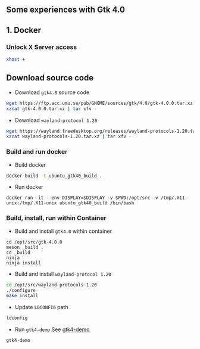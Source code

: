 Some experiences with Gtk 4.0
---


## 1. Docker

### Unlock X Server access
```sh
xhost +
```
## Download source code

- Download `gtk4.0` source code
```sh
wget https://ftp.acc.umu.se/pub/GNOME/sources/gtk/4.0/gtk-4.0.0.tar.xz
xzcat gtk-4.0.0.tar.xz | tar xfv -
```

- Download `wayland-protocol 1.20`
```sh
wget https://wayland.freedesktop.org/releases/wayland-protocols-1.20.tar.xz
xzcat wayland-protocols-1.20.tar.xz | tar xfv -
```

### Build and run docker

- Build docker
```sh
docker build -t ubuntu_gtk40_build .
```

- Run docker
```
docker run -it --env DISPLAY=$DISPLAY -v $PWD:/opt/src -v /tmp/.X11-unix:/tmp/.X11-unix ubuntu_gtk40_build /bin/bash
```

### Build, install, run within Container

- Build and install `gtk4.0` within container
```
cd /opt/src/gtk-4.0.0
meson _build .
cd _build
ninja
ninja install
```

- Build and install `wayland-protocol 1.20`
```sh
cd /opt/src/wayland-protocols-1.20
./configure
make install
```

- Update `LDCONFIG` path
```sh
ldconfig
```

- Run `gtk4-demo`
See [gtk4-demo](https://developer.gnome.org/gtk4/stable/gtk4-demo.html)
```
gtk4-demo
```